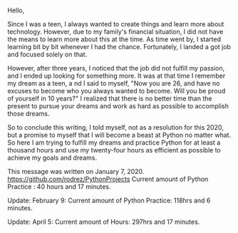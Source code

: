 Hello,

Since I was a teen, I always wanted to create things and learn more about technology. 
However, due to my family's financial situation, I did not have the means to learn more about
this at the time. As time went by, I started learning bit by bit whenever I had the chance. 
Fortunately, I landed a got job and focused solely on that.

However, after three years, I noticed that the job did not fulfill my passion, 
and I ended up looking for something more. It was at that time I remember my dream as a teen, a
nd I said to myself, "Now you are 26, and have no excuses to become who you always wanted to become. 
Will you be proud of yourself in 10 years?" I realized that there is no better time than the present 
to pursue your dreams and work as hard as possible to accomplish those dreams. 

So to conclude this writing, I told myself, not as a resolution for this 2020, but a promise to 
myself that I will become a beast at Python no matter what. So here I am trying to fulfill my dreams 
and practice Python for at least a thousand hours and use my twenty-four hours as efficient as possible 
to achieve my goals and dreams. 

This message was written on January 7, 2020. https://github.com/rodrez/PythonProjects
Current amount of Python Practice :
40 hours and 17 minutes.

Update: February 9:
Current amount of Python Practice:
118hrs  and 6 minutes.

Update: April 5:
Current amount of Hours:
297hrs  and 17 minutes.
